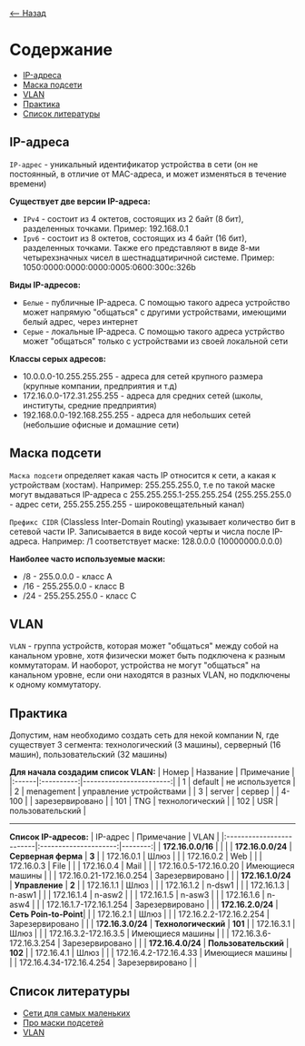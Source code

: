 [<-- Назад](/README.md)

# **Содержание**
- [IP-адреса](#ip-адреса)
- [Маска подсети](#маска-подсети)
- [VLAN](#vlan)
- [Практика](#практика)
- [Список литературы](#список-литературы)

## **IP-адреса**
`IP-адрес` - уникальный идентификатор устройства в сети (он не постоянный, в отличие от MAC-адреса, и может изменяться в течение времени)  

**Существует две версии IP-адреса:**
- `IPv4` - состоит из 4 октетов, состоящих из 2 байт (8 бит), разделенных точками. Пример: 192.168.0.1
- `Ipv6` - состоит из 8 октетов, состоящих из 4 байт (16 бит), разделенных точками. Также его представляют в виде 8-ми четырехзначных чисел в шестнадцатиричной системе. Пример: 1050:0000:0000:0000:0005:0600:300c:326b

**Виды IP-адресов:**
- `Белые` - публичные IP-адреса. С помощью такого адреса устройство может напрямую "общаться" с другими устройствами, имеющими белый адрес, через интернет
- `Серые` - локальные IP-адреса. С помощью такого адреса устрйство может "общаться" только с устройствами из своей локальной сети

**Классы серых адресов:**
- 10.0.0.0-10.255.255.255 - адреса для сетей крупного размера (крупные компании, предприятия и т.д)
- 172.16.0.0-172.31.255.255 - адреса для средних сетей (школы, институты, средние предприятия)
- 192.168.0.0-192.168.255.255 - адреса для небольших сетей (небольшие офисные и домашние сети)

## **Маска подсети**
`Маска подсети` определяет какая часть IP относится к сети, а какая к устройствам (хостам). Например: 255.255.255.0, т.е по такой маске могут выдаваться IP-адреса с 255.255.255.1-255.255.254 (255.255.255.0 - адрес сети, 255.255.255.255 - широковещательный канал)

`Префикс CIDR` (Classless Inter-Domain Routing) указывает количество бит в сетевой части IP. Записывается в виде косой черты и числа после IP-адреса. Например: /1 соответствует маске: 128.0.0.0 (10000000.0.0.0)

**Наиболее часто используемые маски:**
- /8 - 255.0.0.0 - класс A
- /16 - 255.255.0.0 - класс B
- /24 - 255.255.255.0 - класс C

## **VLAN**
`VLAN` - группа устройств, которая может "общаться" между собой на канальном уровне, хотя физически может быть подключена к разным коммутаторам. И наоборот, устройства не могут "общаться" на канальном уровне, если они находятся в разных VLAN, но подключены к одному коммутатору.

## **Практика**
Допустим, нам необходимо создать сеть для некой компании N, где существует 3 сегмента: технологический (3 машины), серверный (16 машин), пользовательский (32 машины)

**Для начала создадим список VLAN:**
| Номер | Название   | Примечание              |
|:------|:----------:|------------------------:|
| 1     | default    | не используется         |
| 2     | menagement | управление устройствами |
| 3     | server     | сервер                  |
| 4-100 |            | зарезервировано         |
| 101   | TNG        | технологический         |
| 102   | USR        | пользовательский        |

---

**Список IP-адресов:**
| IP-адрес                 | Примечание            | VLAN    |
|:-------------------------|:---------------------:|--------:|
| **172.16.0.0/16**        |                       |         |
| **172.16.0.0/24**        | **Серверная ферма**   | **3**   |
| 172.16.0.1               | Шлюз                  |         |
| 172.16.0.2               | Web                   |         |
| 172.16.0.3               | File                  |         |
| 172.16.0.4               | Mail                  |         |
| 172.16.0.5-172.16.0.20   | Имеющиеся машины      |         |
| 172.16.0.21-172.16.0.254 | Зарезервировано       |         |
| **172.16.1.0/24**        | **Управление**        | **2**   |
| 172.16.1.1               | Шлюз                  |         |
| 172.16.1.2               | n-dsw1                |         |
| 172.16.1.3               | n-asw1                |         |
| 172.16.1.4               | n-asw2                |         |
| 172.16.1.5               | n-asw3                |         |
| 172.16.1.6               | n-asw4                |         |
| 172.16.1.7-172.16.1.254  | Зарезервировано       |         |
| **172.16.2.0/24**        | **Сеть Poin-to-Point**|         |
| 172.16.2.1               | Шлюз                  |         |
| 172.16.2.2-172.16.2.254  | Зарезервировано       |         |
| 1**72.16.3.0/24**        | **Технологический**   | **101** |
| 172.16.3.1               | Шлюз                  |         |
| 172.16.3.2-172.16.3.5    | Имеющиеся машины      |         |
| 172.16.3.6-172.16.3.254  | Зарезервировано       |         |
| **172.16.4.0/24**        | **Пользовательский**  | **102** |
| 172.16.4.1               | Шлюз                  |         |
| 172.16.4.2-172.16.4.33   | Имеющиеся машины      |         |
| 172.16.4.34-172.16.4.254 | Зарезервировано       |         |


## **Список литературы**
- [Сети для самых маленьких](https://habr.com/ru/articles/134892/)
- [Про маски подсетей](https://olp.kz/articles/46-kak-vycisliat-maski-podseti-i-raspredeliat-ip-adresa)
- [VLAN](http://xgu.ru/wiki/VLAN)